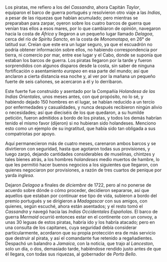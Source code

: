 Los piratas, me refiero a los del *Cassandra*, ahora Capitán *Taylor*, equiparon el barco de guerra portugués y resolvieron otro viaje a las *Indias*, a pesar de las riquezas que habían acumulado; pero mientras se preparaban para zarpar, oyeron sobre los cuatro barcos de guerra que venían tras ellos a esos mares, por lo que cambiaron de opinión, navegaron hacia la costa de *África* y llegaron a un pequeño lugar llamado *Delagoa*, cerca del río *de Spiritu Sancto*, en la costa de *Monomotapa*, en 26° de latitud sur. Creían que este era un lugar seguro, ya que el escuadrón no podría obtener información sobre ellos, no habiendo correspondencia por tierra, ni comercio por mar, entre ese lugar y el Cabo, donde se suponía que estaban los barcos de guerra. Los piratas llegaron por la tarde y fueron sorprendidos con algunos disparos desde la costa, sin saber de ninguna fortificación o asentamiento *europeo* en esa parte del mundo; así que anclaron a cierta distancia esa noche y, al ver por la mañana un pequeño fuerte de seis cañones, se acercaron a él y lo derribaron.

Este fuerte fue construido y asentado por la Compañía *Holandesa de las Indias Orientales*, unos meses antes, con qué propósito, no lo sé, y habiendo dejado 150 hombres en el lugar, se habían reducido a un tercio por enfermedades y casualidades, y nunca después recibieron ningún alivio o necesidades; así que dieciséis de los que quedaron, a su humilde petición, fueron admitidos a bordo de los piratas, y todos los demás habrían tenido el mismo favor (dijeron) si no hubieran sido holandeses. Menciono esto como un ejemplo de su ingratitud, que había sido tan obligada a sus compatriotas por apoyo.

Aquí permanecieron más de cuatro meses, carenaron ambos barcos y se divirtieron con seguridad, hasta que agotaron todas sus provisiones, y luego zarpó, dejando cantidades considerables de muselinas, chintzes y tales bienes atrás, a los hombres *holandeses* medio muertos de hambre, lo que les permitió hacer buenos negocios a los siguientes que llegaron, con quienes negociaron por provisiones, a razón de tres cuartos de penique por yarda *inglesa*.

Dejaron *Delagoa* a finales de *diciembre* de 1722, pero al no ponerse de acuerdo sobre dónde o cómo proceder, decidieron separarse, así que aquellos que estaban por continuar ese tipo de vida, subieron a bordo del premio portugués y se dirigieron a *Madagascar* con sus amigos, con quienes, según escuché, ahora están asentados; y el resto tomó el *Cassandra* y navegó hacia las *Indias Occidentales Españolas*. El barco de guerra *Mermaid* ocurrió entonces estar en el continente con un convoy, a unas 30 leguas de estos piratas, habría ido y los habría atacado; pero en una consulta de los capitanes, cuya seguridad debía considerar particularmente, acordaron que su propia protección era de más servicio que destruir al pirata, y así el comandante fue retenido a regañadientes. Despachó un balandro a *Jamaica*, con la noticia, que trajo al *Lanceston*, solo un día, o dos, demasiado tarde, habiéndose rendido justo antes de que él llegara, con todas sus riquezas, al gobernador de *Porto Bello*.